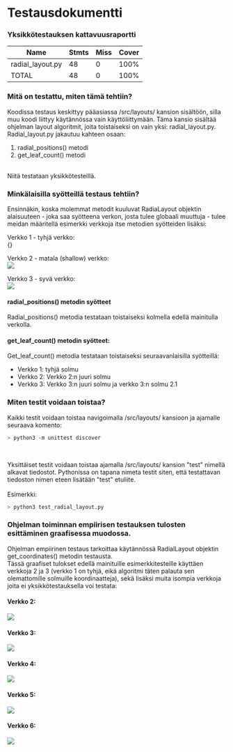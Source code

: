 # Testausdokumentti
### Yksikkötestauksen kattavuusraportti

| Name             | Stmts | Miss | Cover |
|------------------|-------|------|-------|
| radial_layout.py | 48    | 0    | 100%  |
| TOTAL            | 48    | 0    | 100%  |

### Mitä on testattu, miten tämä tehtiin?

Koodissa testaus keskittyy pääasiassa /src/layouts/ kansion sisältöön, silla muu koodi liittyy käytännössa vain käyttöliittymään. Täma kansio sisältää ohjelman layout algoritmit, joita toistaiseksi on vain yksi: radial_layout.py.
<br>
Radial_layout.py jakautuu kahteen osaan:
<br>
1. radial_positions() metodi
2. get_leaf_count() metodi
<br>
Niitä testataan yksikkötesteillä.

### Minkälaisilla syötteillä testaus tehtiin?
Ensinnäkin, koska molemmat metodit kuuluvat RadiaLayout objektin alaisuuteen - joka saa syötteena verkon, josta tulee globaali muuttuja - tulee meidan määritellä esimerkki verkkoja itse metodien syötteiden lisäksi:
<br>

Verkko 1 - tyhjä verkko: 
<br>
{}
<br>

Verkko 2 - matala (shallow) verkko:
<br>
![](https://github.com/nameisxi/graph-layout-generator/blob/master/documentation/graph2.png?raw=true)
<br>

Verkko 3 - syvä verkko:
<br>
![](https://github.com/nameisxi/graph-layout-generator/blob/master/documentation/graph3.png?raw=true)
<br>

#### radial_positions() metodin syötteet
Radial_positions() metodia testataan toistaiseksi kolmella edellä mainitulla verkolla.

#### get_leaf_count() metodin syötteet:
Get_leaf_count() metodia testataan toistaiseksi seuraavanlaisilla syötteillä:

- Verkko 1: tyhjä solmu
- Verkko 2: Verkko 2:n juuri solmu
- Verkko 3: Verkko 3:n juuri solmu ja verkko 3:n solmu 2.1

### Miten testit voidaan toistaa?
Kaikki testit voidaan toistaa navigoimalla /src/layouts/ kansioon ja ajamalle seuraava komento:
<br>
```bash
> python3 -m unittest discover
```
<br>

Yksittäiset testit voidaan toistaa ajamalla /src/layouts/ kansion "test" nimellä alkavat tiedostot. Pythonissa on tapana nimeta testit siten, että testattavan tiedoston nimen eteen lisätään "test" etuliite.
<br>
<br>
Esimerkki:
<br>
```bash
> python3 test_radial_layout.py
```
### Ohjelman toiminnan empiirisen testauksen tulosten esittäminen graafisessa muodossa.
Ohjelman empiirinen testaus tarkoittaa käytännössä RadialLayout objektin get_coordinates() metodin testausta.
<br>
Tässä graafiset tulokset edellä mainituille esimerkkitesteille käyttäen verkkoja 2 ja 3 (verkko 1 on tyhjä, eikä algoritmi täten palauta sen olemattomille solmuille koordinaatteja), sekä lisäksi muita isompia verkkoja joita ei yksikkötestauksella voi testata:
#### Verkko 2:
![](https://github.com/nameisxi/graph-layout-generator/blob/master/documentation/graph2-empirical.png?raw=true)
#### Verkko 3:
![](https://github.com/nameisxi/graph-layout-generator/blob/master/documentation/graph3-empirical.png?raw=true)
#### Verkko 4:
![](https://github.com/nameisxi/graph-layout-generator/blob/master/documentation/graph4-empirical.png?raw=true)
#### Verkko 5:
![](https://github.com/nameisxi/graph-layout-generator/blob/master/documentation/graph5-empirical.png?raw=true)
#### Verkko 6:
![](https://github.com/nameisxi/graph-layout-generator/blob/master/documentation/graph6-empirical.png?raw=true)
